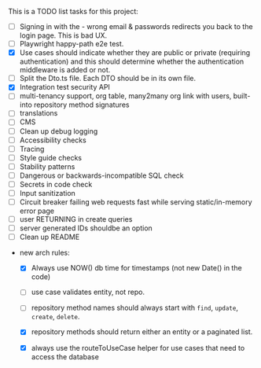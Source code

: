 This is a TODO list  tasks for this project:

  - [ ] Signing in with the - wrong email & passwords redirects you back to the login page. This is bad UX.
  - [ ] Playwright happy-path e2e test.
  - [X] Use cases should indicate whether they are public or private (requiring authentication) and this should determine whether the authentication middleware is added or not.
  - [ ] Split the Dto.ts file. Each DTO should be in its own file.
  - [X] Integration test security API
  - [ ] multi-tenancy support, org table, many2many org link with users, built-into repository method signatures
  - [ ] translations
  - [ ] CMS
  - [ ] Clean up debug logging
  - [ ] Accessibility checks
  - [ ] Tracing
  - [ ] Style guide checks
  - [ ] Stability patterns
  - [ ] Dangerous or backwards-incompatible SQL check
  - [ ] Secrets in code check
  - [ ] Input sanitization
  - [ ] Circuit breaker failing web requests fast while serving static/in-memory error page
  - [ ] user RETURNING in create queries
  - [ ] server generated IDs shouldbe an option
  - [ ] Clean up README
  - new arch rules: 
    - [X] Always use NOW() db time for timestamps (not new Date() in the code)
    - [ ] use case validates entity, not repo.
    - [ ] repository method names should always start with `find`, `update`, `create`, `delete`.
    - [X] repository methods should return either an entity or a paginated list.
    - [X] always use the routeToUseCase helper for use cases that need to access the database

